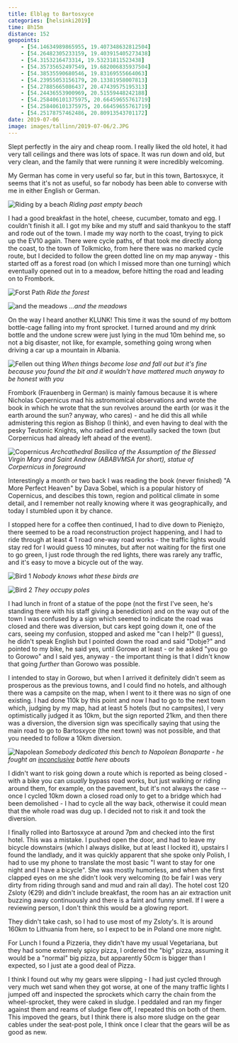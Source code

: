 ```yaml
--- 
title: Elbląg to Bartosxyce
categories: [helsinki2019]
time: 8h15m
distance: 152
geopoints:
    - [54.14634989865955, 19.407348632812504]
    - [54.26482305233159, 19.403915405273438]
    - [54.3153216473314, 19.53231811523438]
    - [54.35735652497549, 19.682006835937504]
    - [54.38535590680546, 19.83169555664063]
    - [54.23955053156179, 20.13381958007813]
    - [54.27885665086437, 20.47439575195313]
    - [54.24436553900969, 20.51559448242188]
    - [54.258406101375975, 20.66459655761719]
    - [54.258406101375975, 20.66459655761719]
    - [54.25178757462486, 20.80913543701172]
date: 2019-07-06
image: images/tallinn/2019-07-06/2.JPG
---
```


Slept perfectly in the airy and cheap room. I really liked the old hotel, it
had very tall ceilings and there was lots of space. It was run down and old,
but very clean, and the family that were running it were incredibly welcoming.

My German has come in very useful so far, but in this town, Bartosxyce, it
seems that it's not as useful, so far nobody has been able to converse with me
in either English or German.

![Riding by a beach](/images/tallinn/2019-07-06/1.JPG)
*Riding past empty beach*

I had a good breakfast in the hotel, cheese, cucumber, tomato and egg. I
couldn't finish it all. I got my bike and my stuff and said thankyou to the
staff and rode out of the town. I made my way north to the coast, trying to
pick up the EV10 again. There were cycle paths, of that took me directly along
the coast, to the town of Tolkmicko, from here there was no marked cycle
route, but I decided to follow the green dotted line on my map anyway - this
started off as a forest road (on which I missed more than one turning) which
eventually opened out in to a meadow, before hitting the road and leading on
to Frombork.

![Forst Path](/images/tallinn/2019-07-06/2.JPG)
*Ride the forest*

![and the meadows](/images/tallinn/2019-07-06/3.JPG)
*...and the meadows*

On the way I heard another KLUNK! This time it was the sound of my bottom
bottle-cage falling into my front sprocket. I turned around and my drink
bottle and the undone screw were just lying in the mud 10m behind me, so not a
big disaster, not like, for example, something going wrong when driving a car
up a mountain in Albania.

![Fellen out thing](/images/tallinn/2019-07-06/4.JPG)
*When things become lose and fall out but it's fine because you found the bit
and it wouldn't have mattered much anyway to be honest with you*

Frombork (Frauenberg in German) is mainly famous because it is where Nicholas
Copernicus mad his astromomical observations and wrote the book in which he
wrote that the sun revolves around the earth (or was it the earth around the
sun? anyway, who cares) - and he did this all while admistering this region as
Bishop (I think), and even having to deal with the pesky Teutonic Knights, who
radied and eventually sacked the town (but Corpernicus had already left ahead
of the event).

![Copernicus](/images/tallinn/2019-07-06/5.JPG)
*Archcathedral Basilica of the Assumption of the Blessed Virgin Mary and Saint
Andrew (ABABVMSA for short), statue of Corpernicus in foreground*

Interestingly a month or two back I was reading the book (never finished) "A
More Perfect Heaven" by Dava Sobel, which is a popular history of Copernicus,
and descibes this town, region and political climate in some detail, and I
remember not really knowing where it was geographically, and today I stumbled
upon it by chance.

I stopped here for a coffee then continued, I had to dive down to Pieniężo,
there seemed to be a road reconstruction project happening, and I had to ride
through at least 4 1 road one-way road works - the traffic lights would stay
red for I would guess 10 minutes, but after not waiting for the first one to
go green, I just rode through the red lights, there was rarely any traffic,
and it's easy to move a bicycle out of the way.

![Bird 1](/images/tallinn/2019-07-06/6.JPG)
*Nobody knows what these birds are*

![Bird 2](/images/tallinn/2019-07-06/7.JPG)
*They occupy poles*

I had lunch in front of a statue of the pope (not the first I've seen, he's
standing there with his staff giving a benediction) and on the way out of
the town I was confused by a sign which seemed to indicate the road was closed
and there was diversion, but cars kept going down it, one of the cars, seeing
my confusion, stopped and asked me "can I help?" (I guess), he didn't speak
English but I pointed down the road and said "Dobje?" and pointed to my bike,
he said yes, until Gorowo at least - or he asked "you go to Gorowo" and I said
yes, anyway - the important thing is that I didn't know that going _further_
than Gorowo was possible.

I intended to stay in Gorowo, but when I arrived it definitely didn't seem as
prosperous as the previous towns, and I could find no hotels, and although
there was a campsite on the map, when I went to it there was no sign of one
existing. I had done 110k by this point and now I had to go to the next town
which, judging by my map, had at least 5 hotels (but no campsites), I
very optimistically judged it as 10km, but the sign reported 21km, and then
there was a diversion, the diversion sign was specifically saying that using
the main road to go to Bartosxyce (the next town) was not possible, and that
you needed to follow a 10km diversion.

![Napolean](/images/tallinn/2019-07-06/8.JPG)
*Somebody dedicated this bench to Napolean Bonaparte - he fought an
[inconclusive](https://en.wikipedia.org/wiki/Battle_of_Eylau) battle here
abouts*

I didn't want to risk going down a route which is reported as being closed -
with a bike you can _usually_ bypass road works, but just walking or riding
around them, for example, on the pavement, but it's not always the case --
once I cycled 10km down a closed road only to get to a bridge which had been
demolished - I had to cycle all the way back, otherwise it could mean that the
whole road was dug up. I decided not to risk it and took the diversion.

I finally rolled into Bartosxyce at around 7pm and checked into the first
hotel. This was a mistake. I pushed open the door, and had to leave my bicycle
downstairs (which I always dislike, but at least I locked it), upstairs I
found the landlady, and it was quickly apparent that she spoke only Polish, I
had to use my phone to translate the most basic "I want to stay for one night
and I have a bicycle". She was mostly humorless, and when she first clapped
eyes on me she didn't look very welcoming (to be fair I was very dirty from
riding through sand and mud and rain all day). The hotel cost 120 Zsloty (€29)
and didn't include breakfast, the room has an air extraction unit buzzing away
continuously and there is a faint and funny smell. If I were a reviewing
person, I don't think this would be a glowing report.

They didn't take cash, so I had to use most of my Zsloty's. It is around 160km
to Lithuania from here, so I expect to be in Poland one more night.

For Lunch I found a Pizzeria, they didn't have my usual Vegetariana, but they
had some extermely spicy pizza, I ordered the "big" pizza, assuming it would
be a "normal" big pizza, but apparently 50cm is bigger than I expected, so I
just ate a good deal of Pizza.

I think I found out why my gears were slipping - I had just cycled through
very much wet sand when they got worse, at one of the many traffic lights I
jumped off and inspected the sprockets which carry the chain from the
wheel-sprocket, they were caked in sludge. I peddaled and ran my finger
against them and reams of sludge flew off, I repeated this on both of them.
This impoved the gears, but I think there is also more sludge on the gear
cables under the seat-post pole, I think once I clear that the gears will be
as good as new.
